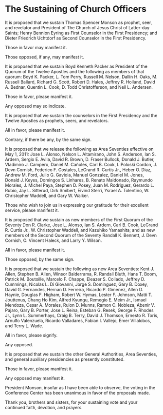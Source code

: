 # The Sustaining of Church Officers

It is proposed that we sustain Thomas Spencer Monson as prophet, seer, and
revelator and President of The Church of Jesus Christ of Latter-day Saints;
Henry Bennion Eyring as First Counselor in the First Presidency; and Dieter
Friedrich Uchtdorf as Second Counselor in the First Presidency.

Those in favor may manifest it.

Those opposed, if any, may manifest it.

It is proposed that we sustain Boyd Kenneth Packer as President of the Quorum
of the Twelve Apostles and the following as members of that quorum: Boyd K.
Packer, L. Tom Perry, Russell M. Nelson, Dallin H. Oaks, M. Russell Ballard,
Richard G. Scott, Robert D. Hales, Jeffrey R. Holland, David A. Bednar,
Quentin L. Cook, D. Todd Christofferson, and Neil L. Andersen.

Those in favor, please manifest it.

Any opposed may so indicate.

It is proposed that we sustain the counselors in the First Presidency and the
Twelve Apostles as prophets, seers, and revelators.

All in favor, please manifest it.

Contrary, if there be any, by the same sign.

It is proposed that we release the following as Area Seventies effective on
May 1, 2011: Jose L. Alonso, Nelson L. Altamirano, John S. Anderson, Ian S.
Ardern, Sergio E. Avila, David R. Brown, D. Fraser Bullock, Donald J. Butler,
Vladimiro J. Campero, Daniel M. Cañoles, Carl B. Cook, I. Poloski Cordon, J.
Devn Cornish, Federico F. Costales, LeGrand R. Curtis Jr., Heber O. Diaz,
Andrew M. Ford, Julio G. Gaviola, Manuel Gonzalez, Daniel M. Jones, Donald J.
Keyes, Domingos S. Linhares, B. Renato Maldonado, Raymundo Morales, J. Michel
Paya, Stephen D. Posey, Juan M. Rodriguez, Gerardo L. Rubio, Jay L. Sitterud,
Dirk Smibert, Eivind Sterri, Ysrael A. Tolentino, W. Christopher Waddell, and
Gary W. Walker.

Those who wish to join us in expressing our gratitude for their excellent
service, please manifest it.

It is proposed that we sustain as new members of the First Quorum of the
Seventy Don R. Clarke, Jose L. Alonso, Ian S. Ardern, Carl B. Cook, LeGrand R.
Curtis Jr., W. Christopher Waddell, and Kazuhiko Yamashita; and as new members
of the Second Quorum of the Seventy Randall K. Bennett, J. Devn Cornish, O.
Vincent Haleck, and Larry Y. Wilson.

All in favor, please manifest it.

Those opposed, by the same sign.

It is proposed that we sustain the following as new Area Seventies: Kent J.
Allen, Stephen B. Allen, Winsor Balderrama, R. Randall Bluth, Hans T. Boom,
Patrick M. Boutoille, Marcelo F. Chappe, Eleazer S. Collado, Jeffrey D.
Cummings, Nicolas L. Di Giovanni, Jorge S. Dominguez, Gary B. Doxey, David G.
Fernandes, Hernan D. Ferreira, Ricardo P. Gimenez, Allen D. Haynie, Douglas F.
Higham, Robert W. Hymas, Lester F. Johnson, Matti T. Jouttenus, Chang Ho Kim,
Alfred Kyungu, Remegio E. Meim Jr., Ismael Mendoza, Cesar A. Morales, Rulon D.
Munns, Ramon C. Nobleza, Abenir V. Pajaro, Gary B. Porter, Jose L. Reina,
Esteban G. Resek, George F. Rhodes Jr., Lynn L. Summerhays, Craig B. Terry,
David J. Thomson, Ernesto R. Toris, Arnulfo Valenzuela, Ricardo Valladares,
Fabian I. Vallejo, Emer Villalobos, and Terry L. Wade.

All in favor, please signify.

Any opposed.

It is proposed that we sustain the other General Authorities, Area Seventies,
and general auxiliary presidencies as presently constituted.

Those in favor, please manifest it.

Any opposed may manifest it.

President Monson, insofar as I have been able to observe, the voting in the
Conference Center has been unanimous in favor of the proposals made.

Thank you, brothers and sisters, for your sustaining vote and your continued
faith, devotion, and prayers.

